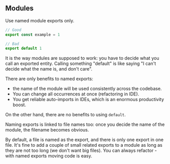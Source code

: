 ## Modules

Use named module exports only.

```typescript
// Good
export const example = 1

// Bad
export default 1
```

It is the way modules are supposed to work: you have to decide what you call an exported entity. Calling something "default" is like saying "I can't decide what the name is, and don't care".

There are only benefits to named exports:

* the name of the module will be used consistently across the codebase.
* You can change all occurrences at once (refactoring in IDE).
* You get reliable auto-imports in IDEs, which is an enormous productivity boost.

On the other hand, there are no benefits to using `default`.

Naming exports is linked to file names too: once you decide the name of the module, the filename becomes obvious.

By default, a file is named as the export, and there is only one export in one file. It's fine to add a couple of small related exports to a module as long as they are not too long (we don't want big files). You can always refactor - with named exports moving code is easy.
